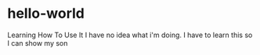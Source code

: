 # hello-world
Learning How To Use It
I have no idea what i'm doing.
I have to learn this so I can show my son
